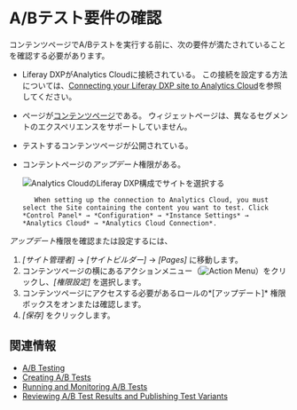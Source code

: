 # A/Bテスト要件の確認

コンテンツページでA/Bテストを実行する前に、次の要件が満たされていることを確認する必要があります。

  - Liferay DXPがAnalytics Cloudに接続されている。 この接続を設定する方法については、[Connecting your Liferay DXP site to Analytics Cloud](https://learn.liferay.com/analytics-cloud/latest/en/getting-started/connecting-data-sources/connecting-liferay-dxp-to-analytics-cloud.html)を参照してください。

  - ページが[コンテンツページ](../../creating-pages/understanding-pages/understanding-pages.md)である。 ウィジェットページは、異なるセグメントのエクスペリエンスをサポートしていません。

  - テストするコンテンツページが公開されている。

  - コンテントページの*アップデート*権限がある。

    ![Analytics CloudのLiferay DXP構成でサイトを選択する](verifying-ab-test-requirements/images/01.png)

    ``` note::
       When setting up the connection to Analytics Cloud, you must select the Site containing the content you want to test. Click *Control Panel* → *Configuration* → *Instance Settings* → *Analytics Cloud* → *Analytics Cloud Connection*.
    ```

*アップデート*権限を確認または設定するには、

1.  *[サイト管理者]* → *[サイトビルダー]* → *[Pages]* に移動します。
2.  コンテンツページの横にあるアクションメニュー（![Action Menu](../../../images/icon-actions.png)）をクリックし、*[権限設定]* を選択します。
3.  コンテンツページにアクセスする必要があるロールの*[アップデート]* 権限ボックスをオンまたは確認します。
4.  *[保存]* をクリックします。

## 関連情報

  - [A/B Testing](./ab-testing.md)
  - [Creating A/B Tests](./creating-ab-tests.md)
  - [Running and Monitoring A/B Tests](./running-and-monitoring-ab-tests)
  - [Reviewing A/B Test Results and Publishing Test Variants](./reviewing-ab-test-results-and-publishing-test-variants.md)
